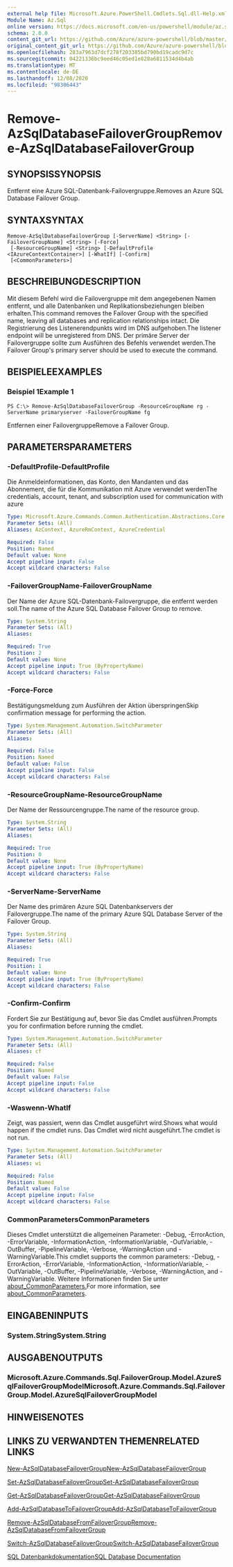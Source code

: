 ```yaml
---
external help file: Microsoft.Azure.PowerShell.Cmdlets.Sql.dll-Help.xml
Module Name: Az.Sql
online version: https://docs.microsoft.com/en-us/powershell/module/az.sql/remove-azsqldatabasefailovergroup
schema: 2.0.0
content_git_url: https://github.com/Azure/azure-powershell/blob/master/src/Sql/Sql/help/Remove-AzSqlDatabaseFailoverGroup.md
original_content_git_url: https://github.com/Azure/azure-powershell/blob/master/src/Sql/Sql/help/Remove-AzSqlDatabaseFailoverGroup.md
ms.openlocfilehash: 283a7963d7dcf278f203385bd790bd19cadc9d7c
ms.sourcegitcommit: 04221336bc9eed46c05ed1e828a6811534d4b4ab
ms.translationtype: MT
ms.contentlocale: de-DE
ms.lasthandoff: 12/08/2020
ms.locfileid: "98306443"
---
```

# <span data-ttu-id="c3a8c-101">Remove-AzSqlDatabaseFailoverGroup</span><span class="sxs-lookup"><span data-stu-id="c3a8c-101">Remove-AzSqlDatabaseFailoverGroup</span></span>

## <span data-ttu-id="c3a8c-102">SYNOPSIS</span><span class="sxs-lookup"><span data-stu-id="c3a8c-102">SYNOPSIS</span></span>
<span data-ttu-id="c3a8c-103">Entfernt eine Azure SQL-Datenbank-Failovergruppe.</span><span class="sxs-lookup"><span data-stu-id="c3a8c-103">Removes an Azure SQL Database Failover Group.</span></span>

## <span data-ttu-id="c3a8c-104">SYNTAX</span><span class="sxs-lookup"><span data-stu-id="c3a8c-104">SYNTAX</span></span>

```
Remove-AzSqlDatabaseFailoverGroup [-ServerName] <String> [-FailoverGroupName] <String> [-Force]
 [-ResourceGroupName] <String> [-DefaultProfile <IAzureContextContainer>] [-WhatIf] [-Confirm]
 [<CommonParameters>]
```

## <span data-ttu-id="c3a8c-105">BESCHREIBUNG</span><span class="sxs-lookup"><span data-stu-id="c3a8c-105">DESCRIPTION</span></span>
<span data-ttu-id="c3a8c-106">Mit diesem Befehl wird die Failovergruppe mit dem angegebenen Namen entfernt, und alle Datenbanken und Replikationsbeziehungen bleiben erhalten.</span><span class="sxs-lookup"><span data-stu-id="c3a8c-106">This command removes the Failover Group with the specified name, leaving all databases and replication relationships intact.</span></span> <span data-ttu-id="c3a8c-107">Die Registrierung des Listenerendpunkts wird im DNS aufgehoben.</span><span class="sxs-lookup"><span data-stu-id="c3a8c-107">The listener endpoint will be unregistered from DNS.</span></span>
<span data-ttu-id="c3a8c-108">Der primäre Server der Failovergruppe sollte zum Ausführen des Befehls verwendet werden.</span><span class="sxs-lookup"><span data-stu-id="c3a8c-108">The Failover Group's primary server should be used to execute the command.</span></span>

## <span data-ttu-id="c3a8c-109">BEISPIELE</span><span class="sxs-lookup"><span data-stu-id="c3a8c-109">EXAMPLES</span></span>

### <span data-ttu-id="c3a8c-110">Beispiel 1</span><span class="sxs-lookup"><span data-stu-id="c3a8c-110">Example 1</span></span>
```
PS C:\> Remove-AzSqlDatabaseFailoverGroup -ResourceGroupName rg -ServerName primaryserver -FailoverGroupName fg
```

<span data-ttu-id="c3a8c-111">Entfernen einer Failovergruppe</span><span class="sxs-lookup"><span data-stu-id="c3a8c-111">Remove a Failover Group.</span></span>

## <span data-ttu-id="c3a8c-112">PARAMETERS</span><span class="sxs-lookup"><span data-stu-id="c3a8c-112">PARAMETERS</span></span>

### <span data-ttu-id="c3a8c-113">-DefaultProfile</span><span class="sxs-lookup"><span data-stu-id="c3a8c-113">-DefaultProfile</span></span>
<span data-ttu-id="c3a8c-114">Die Anmeldeinformationen, das Konto, den Mandanten und das Abonnement, die für die Kommunikation mit Azure verwendet werden</span><span class="sxs-lookup"><span data-stu-id="c3a8c-114">The credentials, account, tenant, and subscription used for communication with azure</span></span>

```yaml
Type: Microsoft.Azure.Commands.Common.Authentication.Abstractions.Core.IAzureContextContainer
Parameter Sets: (All)
Aliases: AzContext, AzureRmContext, AzureCredential

Required: False
Position: Named
Default value: None
Accept pipeline input: False
Accept wildcard characters: False
```

### <span data-ttu-id="c3a8c-115">-FailoverGroupName</span><span class="sxs-lookup"><span data-stu-id="c3a8c-115">-FailoverGroupName</span></span>
<span data-ttu-id="c3a8c-116">Der Name der Azure SQL-Datenbank-Failovergruppe, die entfernt werden soll.</span><span class="sxs-lookup"><span data-stu-id="c3a8c-116">The name of the Azure SQL Database Failover Group to remove.</span></span>

```yaml
Type: System.String
Parameter Sets: (All)
Aliases:

Required: True
Position: 2
Default value: None
Accept pipeline input: True (ByPropertyName)
Accept wildcard characters: False
```

### <span data-ttu-id="c3a8c-117">-Force</span><span class="sxs-lookup"><span data-stu-id="c3a8c-117">-Force</span></span>
<span data-ttu-id="c3a8c-118">Bestätigungsmeldung zum Ausführen der Aktion überspringen</span><span class="sxs-lookup"><span data-stu-id="c3a8c-118">Skip confirmation message for performing the action.</span></span>

```yaml
Type: System.Management.Automation.SwitchParameter
Parameter Sets: (All)
Aliases:

Required: False
Position: Named
Default value: False
Accept pipeline input: False
Accept wildcard characters: False
```

### <span data-ttu-id="c3a8c-119">-ResourceGroupName</span><span class="sxs-lookup"><span data-stu-id="c3a8c-119">-ResourceGroupName</span></span>
<span data-ttu-id="c3a8c-120">Der Name der Ressourcengruppe.</span><span class="sxs-lookup"><span data-stu-id="c3a8c-120">The name of the resource group.</span></span>

```yaml
Type: System.String
Parameter Sets: (All)
Aliases:

Required: True
Position: 0
Default value: None
Accept pipeline input: True (ByPropertyName)
Accept wildcard characters: False
```

### <span data-ttu-id="c3a8c-121">-ServerName</span><span class="sxs-lookup"><span data-stu-id="c3a8c-121">-ServerName</span></span>
<span data-ttu-id="c3a8c-122">Der Name des primären Azure SQL Datenbankservers der Failovergruppe.</span><span class="sxs-lookup"><span data-stu-id="c3a8c-122">The name of the primary Azure SQL Database Server of the Failover Group.</span></span>

```yaml
Type: System.String
Parameter Sets: (All)
Aliases:

Required: True
Position: 1
Default value: None
Accept pipeline input: True (ByPropertyName)
Accept wildcard characters: False
```

### <span data-ttu-id="c3a8c-123">-Confirm</span><span class="sxs-lookup"><span data-stu-id="c3a8c-123">-Confirm</span></span>
<span data-ttu-id="c3a8c-124">Fordert Sie zur Bestätigung auf, bevor Sie das Cmdlet ausführen.</span><span class="sxs-lookup"><span data-stu-id="c3a8c-124">Prompts you for confirmation before running the cmdlet.</span></span>

```yaml
Type: System.Management.Automation.SwitchParameter
Parameter Sets: (All)
Aliases: cf

Required: False
Position: Named
Default value: False
Accept pipeline input: False
Accept wildcard characters: False
```

### <span data-ttu-id="c3a8c-125">-Waswenn</span><span class="sxs-lookup"><span data-stu-id="c3a8c-125">-WhatIf</span></span>
<span data-ttu-id="c3a8c-126">Zeigt, was passiert, wenn das Cmdlet ausgeführt wird.</span><span class="sxs-lookup"><span data-stu-id="c3a8c-126">Shows what would happen if the cmdlet runs.</span></span>
<span data-ttu-id="c3a8c-127">Das Cmdlet wird nicht ausgeführt.</span><span class="sxs-lookup"><span data-stu-id="c3a8c-127">The cmdlet is not run.</span></span>

```yaml
Type: System.Management.Automation.SwitchParameter
Parameter Sets: (All)
Aliases: wi

Required: False
Position: Named
Default value: False
Accept pipeline input: False
Accept wildcard characters: False
```

### <span data-ttu-id="c3a8c-128">CommonParameters</span><span class="sxs-lookup"><span data-stu-id="c3a8c-128">CommonParameters</span></span>
<span data-ttu-id="c3a8c-129">Dieses Cmdlet unterstützt die allgemeinen Parameter: -Debug, -ErrorAction, -ErrorVariable, -InformationAction, -InformationVariable, -OutVariable, -OutBuffer, -PipelineVariable, -Verbose, -WarningAction und -WarningVariable.</span><span class="sxs-lookup"><span data-stu-id="c3a8c-129">This cmdlet supports the common parameters: -Debug, -ErrorAction, -ErrorVariable, -InformationAction, -InformationVariable, -OutVariable, -OutBuffer, -PipelineVariable, -Verbose, -WarningAction, and -WarningVariable.</span></span> <span data-ttu-id="c3a8c-130">Weitere Informationen finden Sie unter [about_CommonParameters.](http://go.microsoft.com/fwlink/?LinkID=113216)</span><span class="sxs-lookup"><span data-stu-id="c3a8c-130">For more information, see [about_CommonParameters](http://go.microsoft.com/fwlink/?LinkID=113216).</span></span>

## <span data-ttu-id="c3a8c-131">EINGABEN</span><span class="sxs-lookup"><span data-stu-id="c3a8c-131">INPUTS</span></span>

### <span data-ttu-id="c3a8c-132">System.String</span><span class="sxs-lookup"><span data-stu-id="c3a8c-132">System.String</span></span>

## <span data-ttu-id="c3a8c-133">AUSGABEN</span><span class="sxs-lookup"><span data-stu-id="c3a8c-133">OUTPUTS</span></span>

### <span data-ttu-id="c3a8c-134">Microsoft.Azure.Commands.Sql.FailoverGroup.Model.AzureSqlFailoverGroupModel</span><span class="sxs-lookup"><span data-stu-id="c3a8c-134">Microsoft.Azure.Commands.Sql.FailoverGroup.Model.AzureSqlFailoverGroupModel</span></span>

## <span data-ttu-id="c3a8c-135">HINWEISE</span><span class="sxs-lookup"><span data-stu-id="c3a8c-135">NOTES</span></span>

## <span data-ttu-id="c3a8c-136">LINKS ZU VERWANDTEN THEMEN</span><span class="sxs-lookup"><span data-stu-id="c3a8c-136">RELATED LINKS</span></span>

[<span data-ttu-id="c3a8c-137">New-AzSqlDatabaseFailoverGroup</span><span class="sxs-lookup"><span data-stu-id="c3a8c-137">New-AzSqlDatabaseFailoverGroup</span></span>](./New-AzSqlDatabaseFailoverGroup.md)

[<span data-ttu-id="c3a8c-138">Set-AzSqlDatabaseFailoverGroup</span><span class="sxs-lookup"><span data-stu-id="c3a8c-138">Set-AzSqlDatabaseFailoverGroup</span></span>](./Set-AzSqlDatabaseFailoverGroup.md)

[<span data-ttu-id="c3a8c-139">Get-AzSqlDatabaseFailoverGroup</span><span class="sxs-lookup"><span data-stu-id="c3a8c-139">Get-AzSqlDatabaseFailoverGroup</span></span>](./Get-AzSqlDatabaseFailoverGroup.md)

[<span data-ttu-id="c3a8c-140">Add-AzSqlDatabaseToFailoverGroup</span><span class="sxs-lookup"><span data-stu-id="c3a8c-140">Add-AzSqlDatabaseToFailoverGroup</span></span>](./Add-AzSqlDatabaseToFailoverGroup.md)

[<span data-ttu-id="c3a8c-141">Remove-AzSqlDatabaseFromFailoverGroup</span><span class="sxs-lookup"><span data-stu-id="c3a8c-141">Remove-AzSqlDatabaseFromFailoverGroup</span></span>](./Remove-AzSqlDatabaseFromFailoverGroup.md)

[<span data-ttu-id="c3a8c-142">Switch-AzSqlDatabaseFailoverGroup</span><span class="sxs-lookup"><span data-stu-id="c3a8c-142">Switch-AzSqlDatabaseFailoverGroup</span></span>](./Switch-AzSqlDatabaseFailoverGroup.md)

[<span data-ttu-id="c3a8c-143">SQL Datenbankdokumentation</span><span class="sxs-lookup"><span data-stu-id="c3a8c-143">SQL Database Documentation</span></span>](https://docs.microsoft.com/azure/sql-database/)
